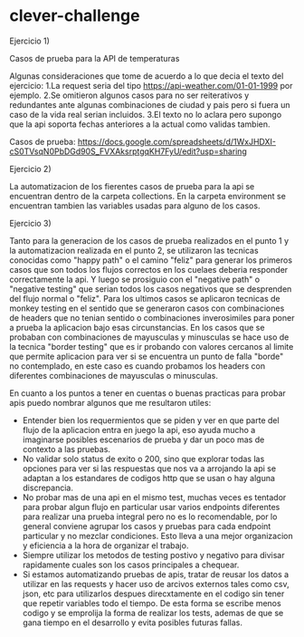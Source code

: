 # clever-challenge

Ejercicio 1)

Casos de prueba para la API de temperaturas

Algunas consideraciones que tome de acuerdo a lo que decia el texto del ejercicio:
  1.La request seria del tipo https://api-weather.com/01-01-1999 por ejemplo.
  2.Se omitieron algunos casos para no ser reiterativos y redundantes ante algunas combinaciones de ciudad y pais pero si fuera un caso de la vida real serian     incluidos.
  3.El texto no lo aclara pero supongo que la api soporta fechas anteriores a la actual como validas tambien.

Casos de prueba: https://docs.google.com/spreadsheets/d/1WxJHDXI-cS0TVsqN0PbDGd90S_FVXAksrptgqKH7FyU/edit?usp=sharing


Ejercicio 2)

La automatizacion de los fierentes casos de prueba para la api se encuentran dentro de la carpeta collections. En la carpeta environment se encuentran tambien las variables usadas para alguno de los casos.


Ejercicio 3)

Tanto para la generacion de los casos de prueba realizados en el punto 1 y la automatizacion realizada en el punto 2, se utilizaron las tecnicas conocidas como "happy path" o el camino "feliz" para generar los primeros casos que son todos los flujos correctos en los cuelaes deberia responder correctamente la api. Y luego se prosiguio con el "negative path" o "negative testing" que serian todos los casos negativos que se desprenden del flujo normal o "feliz". Para los ultimos casos se aplicaron tecnicas de monkey testing en el sentido que se generaron casos con combinaciones de headers que no tenian sentido o combinaciones inverosimiles para poner a prueba la aplicacion bajo esas circunstancias.
En los casos que se probaban con combinaciones de mayusculas y minusculas se hace uso de la tecnica "border testing" que es ir probando con valores cercanos al limite que permite aplicacion para ver si se encuentra un punto de falla "borde" no contemplado, en este caso es cuando probamos los headers con diferentes combinaciones de mayusculas o minusculas.

En cuanto a los puntos a tener en cuentas o buenas practicas para probar apis puedo nombrar algunos que me resultaron utiles:
- Entender bien los requermientos que se piden y ver en que parte del flujo de la aplicacion entra en juego la api, eso ayuda mucho a imaginarse posibles escenarios de prueba y dar un poco mas de contexto a las pruebas.
- No validar solo status de exito o 200, sino que explorar todas las opciones para ver si las respuestas que nos va a arrojando la api se adaptan a los estandares de codigos http que se usan o hay alguna discrepancia.
- No probar mas de una api en el mismo test, muchas veces es tentador para probar algun flujo en particular usar varios endpoints diferentes para realizar una prueba integral pero no es lo recomendable, por lo general conviene agrupar los casos y pruebas para cada endpoint particular y no mezclar condiciones. Esto lleva a una mejor organizacion y eficiencia a la hora de organizar el trabajo.
- Siempre utilizar los metodos de testing postivo y negativo para divisar rapidamente cuales son los casos principales a chequear.
- Si estamos automatizando pruebas de apis, tratar de reusar los datos a utilizar en las requests y hacer uso de arcivos externos tales como csv, json, etc para utilizarlos despues direcxtamente en el codigo sin tener que repetir variables todo el tiempo. De esta forma se escribe menos codigo y se emprolija la forma de realizar los tests, ademas de que se gana tiempo en el desarrollo y evita posibles futuras fallas.
